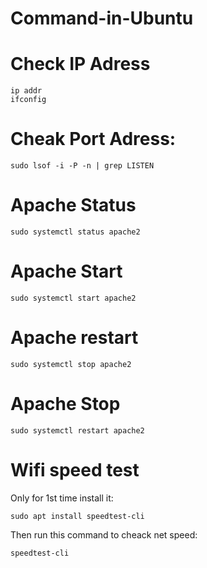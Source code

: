 # Command-in-Ubuntu
# Check IP Adress
    ip addr
    ifconfig
# Cheak Port Adress:
    sudo lsof -i -P -n | grep LISTEN

# Apache Status
    sudo systemctl status apache2
# Apache Start
    sudo systemctl start apache2
# Apache restart
    sudo systemctl stop apache2
# Apache Stop
    sudo systemctl restart apache2
# Wifi speed test
Only for 1st time install it:
```
sudo apt install speedtest-cli
```
Then run this command to cheack net speed:
```
speedtest-cli
```
